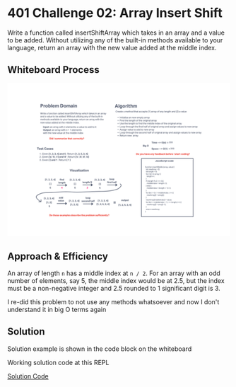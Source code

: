 # 401 Challenge 02: Array Insert Shift

Write a function called insertShiftArray which takes in an array and a value to be added. Without utilizing any of the built-in methods available to your language, return an array with the new value added at the middle index.

## Whiteboard Process

![Revised Whiteboard, no Javascript methods used](revised_insert_shift_whiteboard.png)

## Approach & Efficiency

An array of length `n` has a middle index at `n / 2`. For an array with an odd number of elements, say 5, the middle index would be at 2.5, but the index must be a non-negative integer and 2.5 rounded to 1 significant digit is 3.

I re-did this problem to not use any methods whatsoever and now I don't understand it in big O terms again

## Solution

Solution example is shown in the code block on the whiteboard

Working solution code at this REPL

[Solution Code](https://replit.com/@ndbrown1983/UsableDarkvioletComputergame#index.js)
